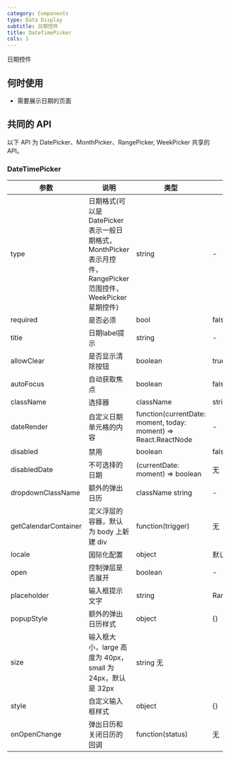 ```yaml
---
category: Components
type: Data Display
subtitle: 日期控件
title: DateTimePicker
cols: 1
---
```



日期控件

## 何时使用

- 需要展示日期的页面


## 共同的 API
以下 API 为 DatePicker、MonthPicker、RangePicker, WeekPicker 共享的 API。
### DateTimePicker

| 参数      | 说明                                      | 类型         | 默认值 |
|----------|------------------------------------------|-------------|-------|
| type     | 日期格式(可以是DatePicker表示一般日期格式，MonthPicker表示月控件，RangePicker范围控件，WeekPicker星期控件)                                  |  string    | - |
| required | 是否必须                                  | bool | false |
| title    | 日期label提示                             | string  | - |
|allowClear|是否显示清除按钮|	boolean	| true
|autoFocus |自动获取焦点	|    boolean |false
|className	|选择器 |className	|string	|''
|dateRender	|自定义日期单元格的内容	|function(currentDate: moment, today: moment) => React.ReactNode|	-
|disabled	|禁用	|boolean	|false
|disabledDate |	不可选择的日期	|(currentDate: moment) => boolean	|无
|dropdownClassName	|额外的弹出日历 |className	string|	-
|getCalendarContainer	|定义浮层的容器，默认为 body 上新建 div	|function(trigger)	|无
|locale	|国际化配置	|object	|默认配置
|open	|控制弹层是否展开	|boolean	|-
|placeholder	|输入框提示文字	|string|RangePicker[]	|-
|popupStyle |	额外的弹出日历样式|	object	|{}
|size	|输入框大小，large 高度为 40px，small 为 24px，默认是 32px	|string	无
|style	|自定义输入框样式	|object	|{}
|onOpenChange	|弹出日历和关闭日历的回调	|function(status)	|无